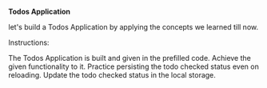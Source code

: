 **Todos Application**

let's build a Todos Application by applying the concepts we learned till now.

Instructions:

The Todos Application is built and given in the prefilled code. Achieve the given functionality to it.
Practice persisting the todo checked status even on reloading.
Update the todo checked status in the local storage.
